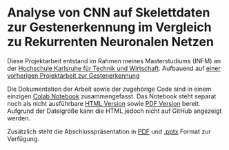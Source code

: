 # Analyse von CNN auf Skelettdaten zur Gestenerkennung im Vergleich zu Rekurrenten Neuronalen Netzen

Diese Projektarbeit entstand im Rahmen meines Masterstudiums (INFM) an der [Hochschule Karlsruhe für Technik und Wirtschaft](https://www.hs-karlsruhe.de/en/).
Aufbauend auf [einer vorherigen Projektarbeit zur Gestenerkennung](https://github.com/Pol-Zeimet/Gestenerkennung_Projektarbeit_1)

Die Dokumentation der Arbeit sowie der zugehörige Code sind in einem einzigen [Colab Notebook](./notebooks/ModelTraining.ipynb) zusammengefasst.
Das Notebook steht separat noch als nicht ausführbare [HTML Version](./ModelTraining.html) sowie [PDF Version](./Bewegungserkennung_3DSkelettdaten_CNN.pdf) bereit. Aufgrund der Dateigröße kann die HTML jedoch nicht auf GitHub angezeigt werden.

Zusätzlich steht die Abschlusspräsentation in [PDF](./Projektarbeit_Präsentation.pdf) und [.pptx](./Projektarbeit_Präsentation.pptx) Format zur Verfügung.
